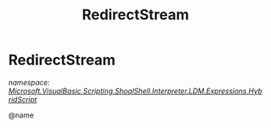 ﻿---
title: RedirectStream
---

# RedirectStream
_namespace: [Microsoft.VisualBasic.Scripting.ShoalShell.Interpreter.LDM.Expressions.HybridScript](N-Microsoft.VisualBasic.Scripting.ShoalShell.Interpreter.LDM.Expressions.HybridScript.html)_

@name




